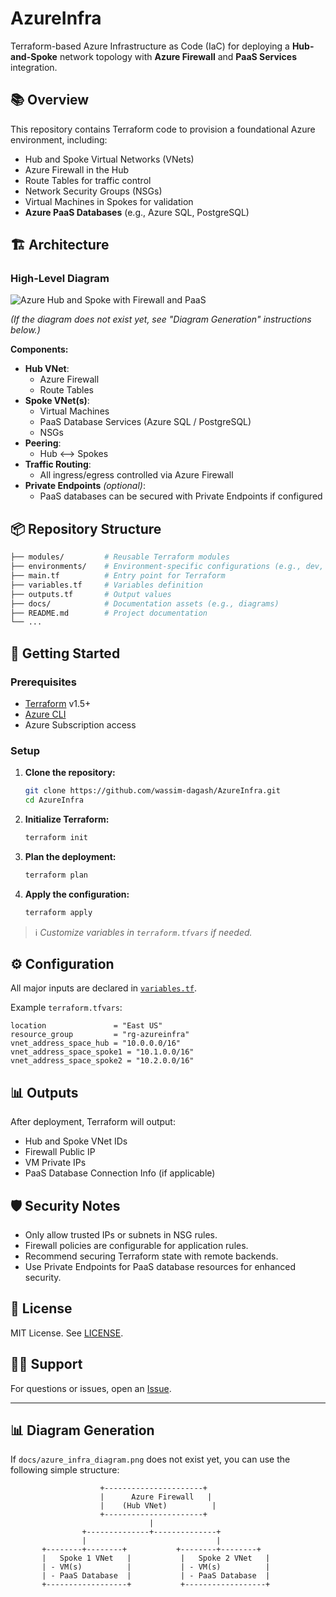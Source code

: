 # AzureInfra

Terraform-based Azure Infrastructure as Code (IaC) for deploying a **Hub-and-Spoke** network topology with **Azure Firewall** and **PaaS Services** integration.

## 📚 Overview

This repository contains Terraform code to provision a foundational Azure environment, including:
- Hub and Spoke Virtual Networks (VNets)
- Azure Firewall in the Hub
- Route Tables for traffic control
- Network Security Groups (NSGs)
- Virtual Machines in Spokes for validation
- **Azure PaaS Databases** (e.g., Azure SQL, PostgreSQL)


## 🏗️ Architecture

### High-Level Diagram

![Azure Hub and Spoke with Firewall and PaaS](https://raw.githubusercontent.com/wassim-dagash/AzureInfra/main/docs/azure_infra_diagram.png)

*(If the diagram does not exist yet, see "Diagram Generation" instructions below.)*

**Components:**
- **Hub VNet**:
  - Azure Firewall
  - Route Tables
- **Spoke VNet(s)**:
  - Virtual Machines
  - PaaS Database Services (Azure SQL / PostgreSQL)
  - NSGs
- **Peering**:
  - Hub <--> Spokes
- **Traffic Routing**:
  - All ingress/egress controlled via Azure Firewall
- **Private Endpoints** *(optional)*:
  - PaaS databases can be secured with Private Endpoints if configured

## 📦 Repository Structure

```bash
├── modules/         # Reusable Terraform modules
├── environments/    # Environment-specific configurations (e.g., dev, prod)
├── main.tf          # Entry point for Terraform
├── variables.tf     # Variables definition
├── outputs.tf       # Output values
├── docs/            # Documentation assets (e.g., diagrams)
├── README.md        # Project documentation
└── ...
```

## 🚀 Getting Started

### Prerequisites
- [Terraform](https://developer.hashicorp.com/terraform/downloads) v1.5+
- [Azure CLI](https://learn.microsoft.com/en-us/cli/azure/install-azure-cli)
- Azure Subscription access

### Setup

1. **Clone the repository:**
   ```bash
   git clone https://github.com/wassim-dagash/AzureInfra.git
   cd AzureInfra
   ```

2. **Initialize Terraform:**
   ```bash
   terraform init
   ```

3. **Plan the deployment:**
   ```bash
   terraform plan
   ```

4. **Apply the configuration:**
   ```bash
   terraform apply
   ```

> ℹ️ *Customize variables in `terraform.tfvars` if needed.*

## ⚙️ Configuration

All major inputs are declared in [`variables.tf`](variables.tf).

Example `terraform.tfvars`:
```hcl
location               = "East US"
resource_group         = "rg-azureinfra"
vnet_address_space_hub = "10.0.0.0/16"
vnet_address_space_spoke1 = "10.1.0.0/16"
vnet_address_space_spoke2 = "10.2.0.0/16"
```

## 📊 Outputs

After deployment, Terraform will output:
- Hub and Spoke VNet IDs
- Firewall Public IP
- VM Private IPs
- PaaS Database Connection Info (if applicable)

## 🛡️ Security Notes

- Only allow trusted IPs or subnets in NSG rules.
- Firewall policies are configurable for application rules.
- Recommend securing Terraform state with remote backends.
- Use Private Endpoints for PaaS database resources for enhanced security.

## 📄 License

MIT License. See [LICENSE](LICENSE).

## 👨‍💻 Support

For questions or issues, open an [Issue](https://github.com/wassim-dagash/AzureInfra/issues).

---

## 📊 Diagram Generation

If `docs/azure_infra_diagram.png` does not exist yet, you can use the following simple structure:

```plaintext
                    +----------------------+
                    |      Azure Firewall   |
                    |    (Hub VNet)          |
                    +----------------------+
                               |
                +--------------+--------------+
                |                             |
       +--------+--------+           +--------+--------+
       |   Spoke 1 VNet   |           |   Spoke 2 VNet   |
       | - VM(s)          |           | - VM(s)          |
       | - PaaS Database  |           | - PaaS Database  |
       +------------------+           +------------------+
```

